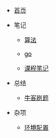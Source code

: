 * [首页](/)

* 笔记
    * [算法](docs/%E7%AE%97%E6%B3%95/_sidebar.md)
    
    * [go](docs/go/_sidebar.md)
    
    * [课程笔记](docs/notes/_sidebar.md)
      
    
* 总结
  * [牛客刷题](docs/nowcoder/_sidebar.md)
* 杂项
    * [环境配置](docs/环境配置/_sidebar.md)
